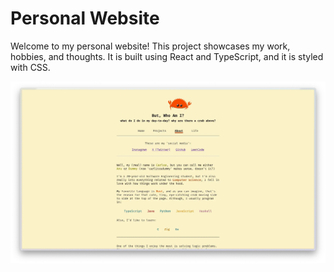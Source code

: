 # Personal Website

Welcome to my personal website! This project showcases my work, hobbies, and thoughts. It is built using React and TypeScript, and it is styled with CSS.

![Personal Website](public/website.webp)
